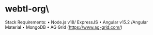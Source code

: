 # webtl-org\
Stack Requirements: 
• Node.js v18/ ExpressJS 
• Angular v15.2 /Angular Material 
• MongoDB 
• AG Grid (https://www.ag-grid.com/) 